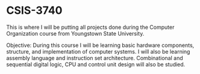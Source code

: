 # CSIS-3740
This is where I will be putting all projects done during the Computer Organization course from Youngstown State University.

Objective:
During this course I will be learning basic hardware components, structure, and implementation of computer systems.
I will also be learning assembly language and instruction set architecture. 
Combinational and sequential digital logic, CPU and control unit design will also be studied.
